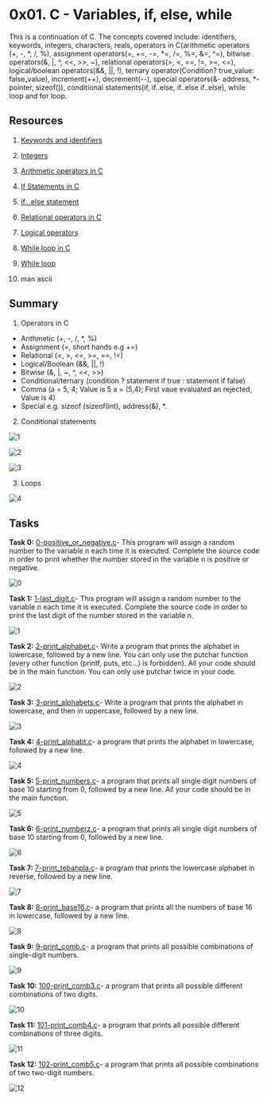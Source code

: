 # **0x01. C - Variables, if, else, while**

This is a continuation of C. The concepts covered include: identifiers, keywords, integers, characters, reals, operators in C(arithmetic operators (+, -, *, /, %), assignment operators(=, +=, -=, *=, /=, %=, &=, ^=), bitwise operators(&, |, ^, <<, >>, ~), relational operators(>, <, ==, !=, >=, <=), logical/boolean operators(&&, ||, !), ternary operator(Condition? true_value: false_value), increment(++), decrement(--), special operators(&- address, *-pointer, sizeof()), conditional statements(if, if..else, if..else if..else), while loop and for loop.

## Resources

1. [Keywords and identifiers](https://publications.gbdirect.co.uk//c_book/chapter2/keywords_and_identifiers.html)

2. [Integers](https://publications.gbdirect.co.uk//c_book/chapter2/integral_types.html)

3. [Arithmetic operators in C](https://www.tutorialspoint.com/cprogramming/c_arithmetic_operators.htm)

4. [If Statements in C](https://www.cprogramming.com/tutorial/c/lesson2.html)

5. [if...else statement](https://www.tutorialspoint.com/cprogramming/if_else_statement_in_c.htm)

6. [Relational operators in C](https://www.tutorialspoint.com/cprogramming/c_relational_operators.htm)

7. [Logical operators](https://www.fresh2refresh.com/c-programming/c-operators-expressions/c-logical-operators/)

8. [While loop in C](https://www.tutorialspoint.com/cprogramming/c_while_loop.htm)

9. [While loop](https://www.youtube.com/watch?v=Ju1LYO9pkaI)

10. man ascii

## Summary

1. Operators in C
* Arithmetic (+, -, /, *, %)
* Assignment (=, short hands e.g +=)
* Relational (<, >, <=, >=, ==, !=)
* Logical/Boolean (&&, ||, !)
* Bitwise (&, |, ~, ^, <<, >>)
* Conditional/ternary (condition ? statement if true : statement if false)
* Comma (a = 5, 4; Value is 5       a = (5,4); First vaue evaluated an rejected, Value is 4)
* Special e.g. sizeof (sizeof(int), address(&), *.

2. Conditional statements

![1](https://github.com/Muthoni-Maryanne/alx-low_level_programming/assets/107298263/3657dc5f-8374-41ac-af48-3fc3cbbae415)

![2](https://github.com/Muthoni-Maryanne/alx-low_level_programming/assets/107298263/dc522a4b-0bd0-48e1-ae46-e02db0afefe7)

![3](https://github.com/Muthoni-Maryanne/alx-low_level_programming/assets/107298263/438cec2d-4543-40eb-bc26-0afb995968f6)

3. Loops

![4](https://github.com/Muthoni-Maryanne/alx-low_level_programming/assets/107298263/aaff4826-346f-44ca-9bc7-7b5ad536f020)

## Tasks

**Task 0:** [0-positive_or_negative.c](https://github.com/Muthoni-Maryanne/alx-low_level_programming/blob/master/0x01-variables_if_else_while/0-positive_or_negative.c)- This program will assign a random number to the variable n each time it is executed. Complete the source code in order to print whether the number stored in the variable n is positive or negative.

![0](https://github.com/Muthoni-Maryanne/alx-low_level_programming/assets/107298263/456170ee-c166-40ae-a49e-9302ab6a6698)

**Task 1:** [1-last_digit.c](https://github.com/Muthoni-Maryanne/alx-low_level_programming/blob/master/0x01-variables_if_else_while/1-last_digit.c)- This program will assign a random number to the variable n each time it is executed. Complete the source code in order to print the last digit of the number stored in the variable n.

![1](https://github.com/Muthoni-Maryanne/alx-low_level_programming/assets/107298263/988195c5-0b29-4e74-a094-09ed34216be4)

**Task 2:** [2-print_alphabet.c](https://github.com/Muthoni-Maryanne/alx-low_level_programming/blob/master/0x01-variables_if_else_while/2-print_alphabet.c)- Write a program that prints the alphabet in lowercase, followed by a new line. You can only use the putchar function (every other function (printf, puts, etc…) is forbidden). All your code should be in the main function. You can only use putchar twice in your code.

![2](https://github.com/Muthoni-Maryanne/alx-low_level_programming/assets/107298263/319de61b-8e84-483c-b181-7de7d039d7cf)

**Task 3:** [3-print_alphabets.c](https://github.com/Muthoni-Maryanne/alx-low_level_programming/blob/master/0x01-variables_if_else_while/3-print_alphabets.c)- Write a program that prints the alphabet in lowercase, and then in uppercase, followed by a new line.

![3](https://github.com/Muthoni-Maryanne/alx-low_level_programming/assets/107298263/614792fe-8a5d-467b-90c2-e01d80719a47)

**Task 4:** [4-print_alphabt.c](https://github.com/Muthoni-Maryanne/alx-low_level_programming/blob/master/0x01-variables_if_else_while/4-print_alphabt.c)- a program that prints the alphabet in lowercase, followed by a new line.

![4](https://github.com/Muthoni-Maryanne/alx-low_level_programming/assets/107298263/cd8d3850-a03a-4de4-956b-5b1f33f9ea5e)

**Task 5:** [5-print_numbers.c](https://github.com/Muthoni-Maryanne/alx-low_level_programming/blob/master/0x01-variables_if_else_while/5-print_numbers.c)- a program that prints all single digit numbers of base 10 starting from 0, followed by a new line. All your code should be in the main function.

![5](https://github.com/Muthoni-Maryanne/alx-low_level_programming/assets/107298263/bc2dd8e7-e12f-46c5-86b5-4fe0bc87745f)

**Task 6:** [6-print_numberz.c](https://github.com/Muthoni-Maryanne/alx-low_level_programming/blob/master/0x01-variables_if_else_while/6-print_numberz.c)-  a program that prints all single digit numbers of base 10 starting from 0, followed by a new line.

![6](https://github.com/Muthoni-Maryanne/alx-low_level_programming/assets/107298263/c903003d-b4c7-4c4e-a7ba-9e9af9ae6c97)

**Task 7:** [7-print_tebahpla.c](https://github.com/Muthoni-Maryanne/alx-low_level_programming/blob/master/0x01-variables_if_else_while/7-print_tebahpla.c)- a program that prints the lowercase alphabet in reverse, followed by a new line.

![7](https://github.com/Muthoni-Maryanne/alx-low_level_programming/assets/107298263/994149b5-2539-4568-af6d-000a12e287a6)

**Task 8:** [8-print_base16.c](https://github.com/Muthoni-Maryanne/alx-low_level_programming/blob/master/0x01-variables_if_else_while/8-print_base16.c)- a program that prints all the numbers of base 16 in lowercase, followed by a new line.

![8](https://github.com/Muthoni-Maryanne/alx-low_level_programming/assets/107298263/ab85eae2-5a13-469e-a306-af2391f879ce)

**Task 9:** [9-print_comb.c](https://github.com/Muthoni-Maryanne/alx-low_level_programming/blob/master/0x01-variables_if_else_while/9-print_comb.c)- a program that prints all possible combinations of single-digit numbers.

![9](https://github.com/Muthoni-Maryanne/alx-low_level_programming/assets/107298263/a44d1501-2e92-458c-aa20-6f3e725575cb)

**Task 10:** [100-print_comb3.c](https://github.com/Muthoni-Maryanne/alx-low_level_programming/blob/master/0x01-variables_if_else_while/100-print_comb3.c)- a program that prints all possible different combinations of two digits.

![10](https://github.com/Muthoni-Maryanne/alx-low_level_programming/assets/107298263/46e0fea2-9734-4b59-9c91-5eda8341da49)

**Task 11:** [101-print_comb4.c](https://github.com/Muthoni-Maryanne/alx-low_level_programming/blob/master/0x01-variables_if_else_while/101-print_comb4.c)- a program that prints all possible different combinations of three digits.

![11](https://github.com/Muthoni-Maryanne/alx-low_level_programming/assets/107298263/a94db6e4-0a4c-4fb4-b197-017399cb2d8e)

**Task 12:** [102-print_comb5.c](https://github.com/Muthoni-Maryanne/alx-low_level_programming/blob/master/0x01-variables_if_else_while/102-print_comb5.c)- a program that prints all possible combinations of two two-digit numbers.

![12](https://github.com/Muthoni-Maryanne/alx-low_level_programming/assets/107298263/479411a3-170f-452e-80fd-b0f7e1bf63b5)





